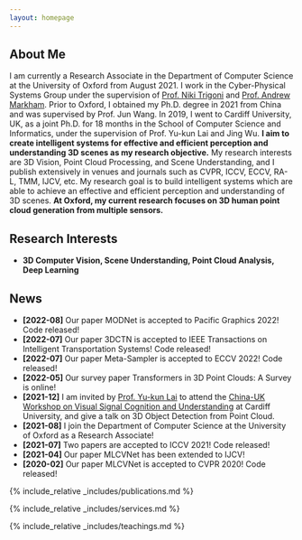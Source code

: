 ```yaml
---
layout: homepage
---
```


## About Me

I am currently a Research Associate in the Department of Computer Science at the University of Oxford from August 2021. I work in the Cyber-Physical Systems Group under the supervision of [Prof. Niki Trigoni](https://en.wikipedia.org/wiki/Niki_Trigoni) and [Prof. Andrew Markham](https://www.cs.ox.ac.uk/people/andrew.markham/). Prior to Oxford, I obtained my Ph.D. degree in 2021 from China and was supervised by Prof. Jun Wang. In 2019, I went to Cardiff University, UK, as a joint Ph.D. for 18 months in the School of Computer Science and Informatics, under the supervision of Prof. Yu-kun Lai and Jing Wu. **I aim to create intelligent systems for effective and efficient perception and understanding 3D scenes as my research objective.** My research interests are 3D Vision, Point Cloud Processing, and Scene Understanding, and I publish extensively in venues and journals such as CVPR, ICCV, ECCV, RA-L, TMM, IJCV, etc. My research goal is to build intelligent systems which are able to achieve an effective and efficient perception and understanding of 3D scenes. **At Oxford, my current research focuses on 3D human point cloud generation from multiple sensors.**

## Research Interests

- **3D Computer Vision, Scene Understanding, Point Cloud Analysis, Deep Learning**

## News

- **[2022-08]**   Our paper MODNet is accepted to Pacific Graphics 2022! Code released!
- **[2022-07]**   Our paper 3DCTN is accepted to IEEE Transactions on Intelligent Transportation Systems! Code released!
- **[2022-07]**   Our paper Meta-Sampler is accepted to ECCV 2022! Code released!
- **[2022-05]**   Our survey paper Transformers in 3D Point Clouds: A Survey is online!
- **[2021-12]**   I am invited by [Prof. Yu-kun Lai](http://users.cs.cf.ac.uk/Yukun.Lai/) to attend the [China-UK Workshop on Visual Signal Cognition and Understanding](http://users.cs.cf.ac.uk/Yukun.Lai/vscu_home.html) at Cardiff University, and give a talk on 3D Object Detection from Point Cloud.
- **[2021-08]**   I join the Department of Computer Science at the University of Oxford as a Research Associate!
- **[2021-07]**   Two papers are accepted to ICCV 2021! Code released!
- **[2021-04]**   Our paper MLCVNet has been extended to IJCV!
- **[2020-02]**   Our paper MLCVNet is accepted to CVPR 2020! Code released!

{% include_relative _includes/publications.md %}

{% include_relative _includes/services.md %}

{% include_relative _includes/teachings.md %}
